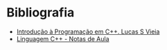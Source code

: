 
# Bibliografia
+ [Introdução à Programação em C++. Lucas S Vieia](https://luksamuk.codes/files/treinamento-cpp.pdf)
+ [Linguagem C++ - Notas de Aula](https://www.inf.ufpr.br/ci208/NotasAula.pdf)
